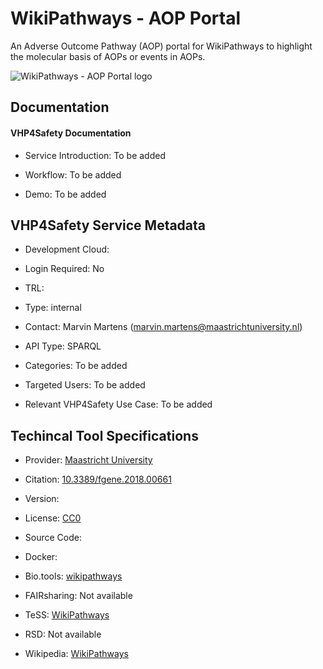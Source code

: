 
# WikiPathways - AOP Portal

<!--- This file is autogenerated. Edit wikipathways_aop.json to make changes in this page. ---> 

An Adverse Outcome Pathway (AOP) portal for WikiPathways to highlight the molecular basis of AOPs or events in AOPs.

![WikiPathways - AOP Portal logo](https://raw.githubusercontent.com/VHP4Safety/cloud/main/docs/service/wikipathways_aop.png)

## Documentation

#### VHP4Safety Documentation

* Service Introduction: To be added

* Workflow: To be added

* Demo: To be added

<h4 id='tess-widget-materials-header'></h4>

<div id='tess-widget-materials-list' class='tess-widget tess-widget-list'></div>
<script>
  function initTeSSWidgets() {
    var query = 'wikipathways_aop';
    if (query.trim() != '') {
      TessWidget.Materials(document.getElementById('tess-widget-materials-list'),
                           'SimpleList',
                           {
                             opts: {
                               enableSearch: false
                             },
                             params: {
                               pageSize: 5,
                               q: query
                             }
                           });
      document.getElementById('tess-widget-materials-header').innerHTML = 'Documentation from ELIXIR TeSS'
    }
}
</script>
<script async='' defer='' src='https://elixirtess.github.io/TeSS_widgets/components/js/tess-widget-standalone.js' onload='initTeSSWidgets()'></script>

## VHP4Safety Service Metadata

* Development Cloud: []() 

* Login Required: No

* TRL: 

* Type: internal

* Contact: Marvin Martens (marvin.martens@maastrichtuniversity.nl)

* API Type: SPARQL

* Categories: To be added

* Targeted Users: To be added

* Relevant VHP4Safety Use Case: To be added

## Techincal Tool Specifications

* Provider: [Maastricht University]()

* Citation: [10.3389/fgene.2018.00661](https://doi.org/10.3389/fgene.2018.00661)

* Version: 

* License: [CC0](https://creativecommons.org/share-your-work/public-domain/cc0/)

* Source Code: []()

* Docker: []()

* Bio.tools: [wikipathways](wikipathways)

* FAIRsharing: Not available

* TeSS: [WikiPathways](WikiPathways)

* RSD: Not available

* Wikipedia: [WikiPathways](WikiPathways)

<script type="application/ld+json">
  {
    "@context": "https://schema.org/",
    "@type": "SoftwareApplication",
    "http://purl.org/dc/terms/conformsTo": {
      "@type": "CreativeWork", "@id": "https://bioschemas.org/profiles/ComputationalTool/1.0-RELEASE"
    },
    "@id" : "https://vhp4safety.github.io/cloud/service/wikipathways_aop",
    "name": "WikiPathways - AOP Portal",
    "description": "An Adverse Outcome Pathway (AOP) portal for WikiPathways to highlight the molecular basis of AOPs or events in AOPs.",
    "url": ""
  }
</script>
